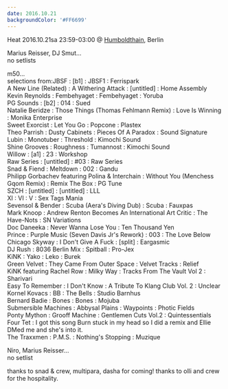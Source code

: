 ```yaml
---
date: 2016.10.21
backgroundColor: '#FF6699'
---
```


Heat 2016.10.21sa 23:59-03:00 @ [Humboldthain](http://www.humboldthain.com/), Berlin  

Marius Reisser, DJ Smut...  
no setlists  

m50...  
selections from:JBSF : \[b1\] : JBSF1 : Ferrispark  
A New Line (Related) : A Withering Attack : \[untitled\] : Home Assembly  
Kevin Reynolds : Fembehyaget : Fembehyaget : Yoruba  
PG Sounds : \[b2\] : 014 : Sued  
Natalie Beridze : Those Things (Thomas Fehlmann Remix) : Love Is Winning : Monika Enterprise  
Sweet Exorcist : Let You Go : Popcone : Plastex  
Theo Parrish : Dusty Cabinets : Pieces Of A Paradox : Sound Signature  
Lubin : Monotuber : Threshold : Kimochi Sound  
Shine Grooves : Roughness : Tumannost : Kimochi Sound  
Willow : \[a1\] : 23 : Workshop  
Raw Series : \[untitled\] : #03 : Raw Series  
Snad & Fiend : Meltdown : 002 : Gandu  
Philipp Gorbachev featuring Polina & Interchain : Without You (Menchess Gqom Remix) : Remix The Box : PG Tune  
SZCH : \[untitled\] : \[untitled\] : LLL  
XI : VI : V : Sex Tags Mania  
Sevensol & Bender : Scuba (Aera's Diving Dub) : Scuba : Fauxpas  
Mark Knoop : Andrew Renton Becomes An International Art Critic : The Have-Nots : SN Variations  
Doc Daneeka : Never Wanna Lose You : Ten Thousand Yen  
Prince : Purple Music (Seven Davis Jr's Rework) : 003 : The Love Below  
Chicago Skyway : I Don't Give A Fuck : \[split\] : Eargasmic  
DJ Rush : 8036 Berlin Mix : Spitball : Pro-Jex  
KiNK : Yako : Leko : Burek  
Green Velvet : They Came From Outer Space : Velvet Tracks : Relief  
KiNK featuring Rachel Row : Milky Way : Tracks From The Vault Vol 2 : Sharivari  
Easy To Remember : I Don't Know : A Tribute To Klang Club Vol. 2 : Unclear  
Kornel Kovacs : BB : The Bells : Studio Barnhus  
Bernard Badie : Bones : Bones : Mojuba  
Submersible Machines : Abbysal Plains : Waypoints : Photic Fields  
Ponty Mython : Grooff Machine : Gentlemen Cuts Vol.2 : Quintessentials  
Four Tet : I got this song Burn stuck in my head so I did a remix and Ellie DMed me and she's into it.  
The Traxxmen : P.M.S. : Nothing's Stopping : Muzique  

Niro, Marius Reisser...  
no setlist  

thanks to snad & crew, multipara, dasha for coming! thanks to olli and crew for the hospitality.